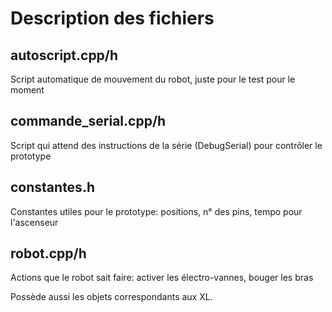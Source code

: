 Description des fichiers
=====

autoscript.cpp/h
----
Script automatique de mouvement du robot, juste pour le test pour le moment

commande_serial.cpp/h
----
Script qui attend des instructions de la série (DebugSerial) pour contrôler le prototype

constantes.h
----
Constantes utiles pour le prototype: positions, n° des pins, tempo pour l'ascenseur

robot.cpp/h
----
Actions que le robot sait faire: activer les électro-vannes, bouger les bras

Possède aussi les objets correspondants aux XL.